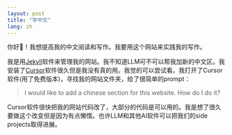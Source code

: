 ```yaml
---
layout: post
title: "学中文"
lang: zh
---
```

你好👋！我想提高我的中文阅读和写作。我要用这个网站来实践我的写作。

我是用[Jekyll](https://jekyllrb.com/)软件来管理我的网站。我不知道LLM可不可以帮我加新的中文区。我安装了[Cursor](https://www.cursor.com)软件很久但是我没有真的用。我觉的可以尝试看。我打开了Cursor软件(用了免费版本)，寻找我的网站文件夹，给了很简单的prompt：

<blockquote>I would like to add a chinese section for this website. How do I do it?</blockquote>

Cursor软件很快把我的网站代码改了，大部分的代码是可以用的。我是想了很久要做这个改变但是因为有点懒惰。也许LLM和其他AI软件可以把我们的side projects取得进展。

